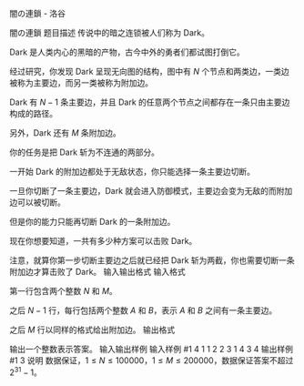 



闇の連鎖 - 洛谷














闇の連鎖
题目描述
传说中的暗之连锁被人们称为 Dark。

Dark 是人类内心的黑暗的产物，古今中外的勇者们都试图打倒它。

经过研究，你发现 Dark 呈现无向图的结构，图中有 $N$ 个节点和两类边，一类边被称为主要边，而另一类被称为附加边。

Dark 有 $N - 1$ 条主要边，并且 Dark 的任意两个节点之间都存在一条只由主要边构成的路径。

另外，Dark 还有 $M$ 条附加边。 

你的任务是把 Dark 斩为不连通的两部分。

一开始 Dark 的附加边都处于无敌状态，你只能选择一条主要边切断。

一旦你切断了一条主要边，Dark 就会进入防御模式，主要边会变为无敌的而附加边可以被切断。

但是你的能力只能再切断 Dark 的一条附加边。

现在你想要知道，一共有多少种方案可以击败 Dark。

注意，就算你第一步切断主要边之后就已经把 Dark 斩为两截，你也需要切断一条附加边才算击败了 Dark。
输入输出格式
输入格式

第一行包含两个整数 $N$ 和 $M$。 

之后 $N - 1$ 行，每行包括两个整数 $A$ 和 $B$，表示 $A$ 和 $B$ 之间有一条主要边。 

之后 $M$ 行以同样的格式给出附加边。
输出格式

输出一个整数表示答案。
输入输出样例
输入样例 #1
4 1
1 2
2 3
1 4
3 4
输出样例 #1
3
说明
数据保证，$1\le N \le 100000$，$1\le M \le 200000$，数据保证答案不超过 $2^{31}-1$。






